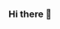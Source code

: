 ### Hi there 👋

<!--
**iiiiisabela/iiiiisabela** is a ✨ _special_ ✨ repository because its `README.md` (this file) appears on your GitHub profile.
[![MasterHead](https://www.google.com/url?sa=i&url=https%3A%2F%2Ftwitter.com%2Fjdoespixels%2Fstatus%2F993351276833492992%3Flang%3Dzh-Hant&psig=AOvVaw2nAv83DJU2_GLaegkezzOE&ust=1653523387331000&source=images&cd=vfe&ved=0CAwQjRxqFwoTCPD8juOs-fcCFQAAAAAdAAAAABAN)](https://github.com/iiiiisabela)
Here are some ideas to get you started:

- 🔭 I’m currently working on ...
- 🌱 I’m currently learning ...
- 👯 I’m looking to collaborate on ...
- 🤔 I’m looking for help with ...
- 💬 Ask me about ...
- 📫 How to reach me: ...
- 😄 Pronouns: ...
- ⚡ Fun fact: ...
-->
